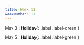 ```yaml
---
title: Week 11
weekNumber: 11
---
```


May 3
: **Holiday**{: .label .label-green }

May 5
: **Holiday**{: .label .label-green }
